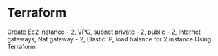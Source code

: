 # Terraform
Create Ec2 instance - 2, VPC, subnet private - 2, public - 2, Internet gateways, Nat gateway - 2, Elastic IP, load balance for 2 instance Using Terraform
